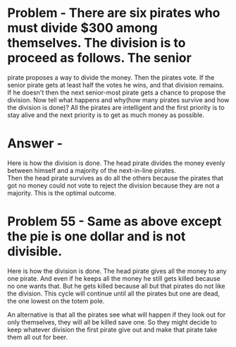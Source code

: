 # Problem - There are six pirates who must divide $300 among themselves. The division is to proceed as follows. The senior
pirate proposes a way to divide the money. Then the pirates vote.  If the senior pirate gets at least half the votes he wins,
and that division remains. If he doesn't then the next senior-most pirate gets a chance to propose the division.  Now tell
what happens and why(how many pirates survive and how the division is done)? All the pirates are intelligent and the first
priority is to stay alive and the next priority is to get as much money as possible.


# Answer -

Here is how the division is done. The head pirate divides the money evenly between himself and a majority of the next-in-line pirates.  
Then the head pirate survives as do all the others because the pirates that got no money could not vote to reject
the division because they are not a majority.  This is the optimal outcome.  

# Problem 55 - Same as above except the pie is one dollar and is not divisible.

Here is how the division is done. The head pirate gives all the money to any one pirate. And even if he keeps all the 
money he still gets killed because no one wants that. But he gets killed because all but 
that pirates do not like the division.  This cycle will continue until all the pirates but one are dead, the one lowest
on the totem pole.

An alternative is that all the pirates see what will happen if they look out for only themselves, they will all be killed save 
one. So they might decide to keep whatever division the first pirate give out and make that pirate take them all out
for beer. 
